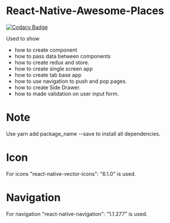 # React-Native-Awesome-Places

[![Codacy Badge](https://api.codacy.com/project/badge/Grade/436aff7f20f84a28985933d7661592f0)](https://app.codacy.com/app/nachiketsalvi11/React-Native-Awesome-Places?utm_source=github.com&utm_medium=referral&utm_content=nachiketsalvi9090/React-Native-Awesome-Places&utm_campaign=Badge_Grade_Settings)

Used to show

-  how to create component 
-  how to pass data between components 
-  how to create redux and store.
-  how to create single screen app
-  how to create tab base app
-  how to use navigation to push and pop pages.
-  how to create Side Drawer.
-  how to made validation on user input form.

# Note

Use yarn add package_name --save to install all dependencies.

# Icon

 For icons  "react-native-vector-icons": "6.1.0" is used.

# Navigation

For navigation "react-native-navigation": "1.1.277" is used.

